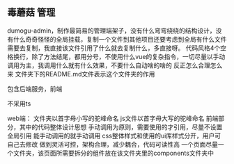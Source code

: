 ## 毒蘑菇 管理

dumogu-admin，制作最简易的管理端架子，没有什么弯弯绕绕的结构设计，没有什么奇奇怪怪的全局挂载，复制一个文件到其他项目还要考虑到全局有什么文件需要去复制，我直接该文件引用了什么就去复制什么，多直接呀。
代码风格4个空格换行，除了方法结尾，都用分号，不使用什么vue的复杂指令，一切尽量以手动调用为主，我调用什么就有什么效果，不要什么自动啥的啥的
反正怎么合理怎么来
文件夹下的README.md文件表示这个文件夹的作用

包含后端服务，前端

不采用ts

web端：
    文件夹以首字母小写的驼峰命名
    js文件以首字母大写的驼峰命名
    前端部分，其中的代码整体设计思想
    手动调用为原则，需要使用的才引用，尽量不设置全局引用
    能手动调用的就手动调用
    css整体样式和使用的ui库样式分开，用户可自己去修改
    做到灵活可控，架构合理，减少耦合，代码可读性高
    一个页面尽量一个文件夹，该页面所需要拆分的组件放在该文件夹里的components文件夹中